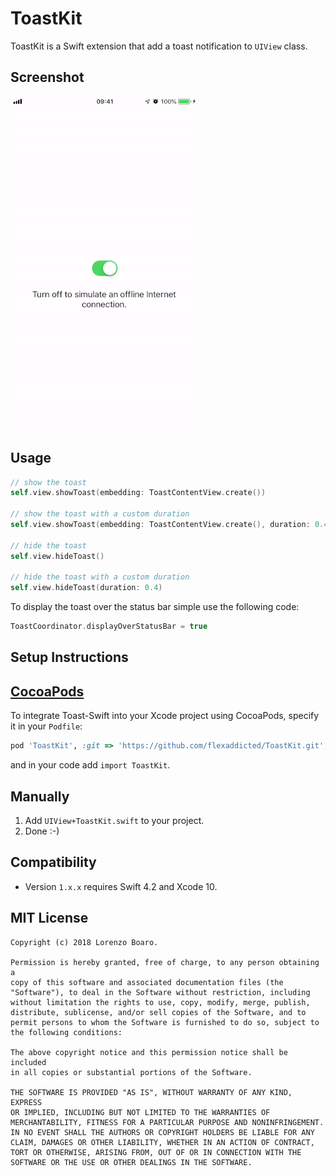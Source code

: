 ToastKit
=============

ToastKit is a Swift extension that add a toast notification to `UIView` class.

Screenshot
---------
![ToastKit Screenshot](toast-screenshot.gif)


Usage
---------
```swift
// show the toast
self.view.showToast(embedding: ToastContentView.create())

// show the toast with a custom duration
self.view.showToast(embedding: ToastContentView.create(), duration: 0.4)

// hide the toast
self.view.hideToast()

// hide the toast with a custom duration
self.view.hideToast(duration: 0.4)
```

To display the toast over the status bar simple use the following code:

```swift
ToastCoordinator.displayOverStatusBar = true
```


Setup Instructions
------------------

[CocoaPods](http://cocoapods.org)
------------------

To integrate Toast-Swift into your Xcode project using CocoaPods, specify it in your `Podfile`:

```ruby
pod 'ToastKit', :git => 'https://github.com/flexaddicted/ToastKit.git', :tag => '1.2.0'
```

and in your code add `import ToastKit`.

Manually
------------------

1. Add `UIView+ToastKit.swift` to your project.
2. Done :-)

Compatibility
------------------
* Version `1.x.x` requires Swift 4.2 and Xcode 10.

MIT License
-----------
    Copyright (c) 2018 Lorenzo Boaro.

    Permission is hereby granted, free of charge, to any person obtaining a
    copy of this software and associated documentation files (the
    "Software"), to deal in the Software without restriction, including
    without limitation the rights to use, copy, modify, merge, publish,
    distribute, sublicense, and/or sell copies of the Software, and to
    permit persons to whom the Software is furnished to do so, subject to
    the following conditions:

    The above copyright notice and this permission notice shall be included
    in all copies or substantial portions of the Software.

    THE SOFTWARE IS PROVIDED "AS IS", WITHOUT WARRANTY OF ANY KIND, EXPRESS
    OR IMPLIED, INCLUDING BUT NOT LIMITED TO THE WARRANTIES OF
    MERCHANTABILITY, FITNESS FOR A PARTICULAR PURPOSE AND NONINFRINGEMENT.
    IN NO EVENT SHALL THE AUTHORS OR COPYRIGHT HOLDERS BE LIABLE FOR ANY
    CLAIM, DAMAGES OR OTHER LIABILITY, WHETHER IN AN ACTION OF CONTRACT,
    TORT OR OTHERWISE, ARISING FROM, OUT OF OR IN CONNECTION WITH THE
    SOFTWARE OR THE USE OR OTHER DEALINGS IN THE SOFTWARE.
